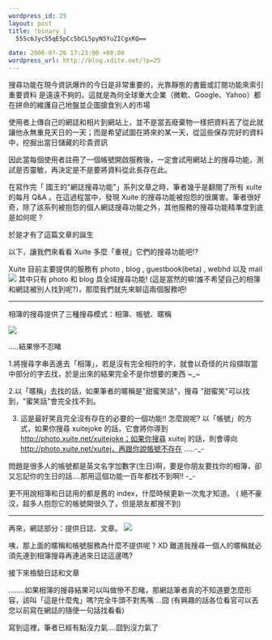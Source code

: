 ```yaml
--- 
wordpress_id: 25
layout: post
title: !binary |
  55Sc6Jyc55qE5pCc5bCL5pyN5YuZICgxKQ==

date: 2006-07-26 17:23:00 +08:00
wordpress_url: http://blog.xdite.net/?p=25
---
```

搜尋功能在現今資訊爆炸的今日是非常重要的，光靠靜態的書籤或訂閱功能來索引重要資料
是遠遠不夠的。這就是為何全球重大企業（微軟、Google、Yahoo）都在拼命的維護自己地盤並企圖搶食別人的市場

使用者上傳自己的網誌和相片到網站上，並不是當丟廢棄物一樣把資料丟了從此就讓他永無重見天日的一天；而是希望試圖在將來的某一天，從這些保存完好的資料中，挖掘出當日儲藏的珍貴資訊

因此當每個使用者註冊了一個帳號開啟服務後，一定會試用網站上的搜尋功能，測試是否靈敏，再決定是不是要將資料從此長存在此。

在寫作完「 國王的"網誌搜尋功能"」系列文章之時，筆者幾乎是翻閱了所有 xuite 的每月 Q&amp;A 。在這過程當中，發現 Xuite 的搜尋功能被抱怨的很厲害。筆者很好奇，除了該系列被抱怨的個人網誌搜尋功能之外，其他服務的搜尋功能精準度到底是如何呢？


於是才有了這篇文章的誕生

以下，讓我們來看看 Xuite 多麼「重視」它們的搜尋功能吧!?


Xuite 目前主要提供的服務有  photo , blog , guestbook(beta) , webhd 以及 mail
<img src="http://static.flickr.com/78/198847374_322a3be5b8_o.jpg" />
其中只有 photo 和 blog 具全域搜尋功能! (這是當然的嘛!誰不希望自己的相簿和網誌被別人找到呢?)，那麼我們就先來聊這兩個服務吧!

-----

相簿的搜尋提供了三種搜尋模式：相簿、帳號、暱稱

<img src="http://static.flickr.com/75/198811787_1f13d01bb5_o.jpg" />

.....結果慘不忍睹

1.將搜尋字串丟進去「相簿」，若是沒有完全相符的字，就會以奇怪的片段擷取當中部分的字去找，於是出來的結果完全不是你想要的東西 ~_~

2.以「暱稱」去找的話，如果筆者的暱稱是"甜蜜笑話"，搜尋 "甜蜜笑"可以找到，"蜜笑話"會完全找不到。

3. 這是最好笑且完全沒有存在的必要的一個功能!! 怎麼說呢?
以「帳號」的方式，如果你搜尋 xuitejoke 的話，它會將你導到 http://photo.xuite.net/xuitejoke；如果你搜尋 xuitej 的話，則會導向 http://photo.xuite.net/xuitej，再跟你說帳號不存在 .....-_-

問題是很多人的帳號都是英文名字加數字(生日)啊，要是你朋友要找你的相簿，卻又忘記你的生日的話....那用這個功能一百年都找不到啊!! -_-


更不用說相簿和日誌用的都是舊的 index，什麼時候更新一次鬼才知道。
( 絕不豪洨，超多人抱怨它的帳號開很久了，但是朋友都搜不到)

-----

再來，網誌部分：提供日誌、文章。
<img src="http://static.flickr.com/67/198837811_33601d92df_o.jpg" />

咦，那上面的暱稱和帳號服務為什麼不提供呢 ? XD
難道我搜尋一個人的暱稱就必須先連到相簿搜尋再連過來日誌這邊嗎?

接下來檢驗日誌和文章

........如果相簿的搜尋結果可以叫做慘不忍睹，那網誌筆者真的不知道要怎麼形容，該叫「這是什麼鬼」嗎?完全牛頭不對馬嘴 ...囧 (有興趣的話各位看官可以丟您以前寫在網誌的隨便一句話找看看)


寫到這裡，筆者已經有點沒力氣....囧到沒力氣了
